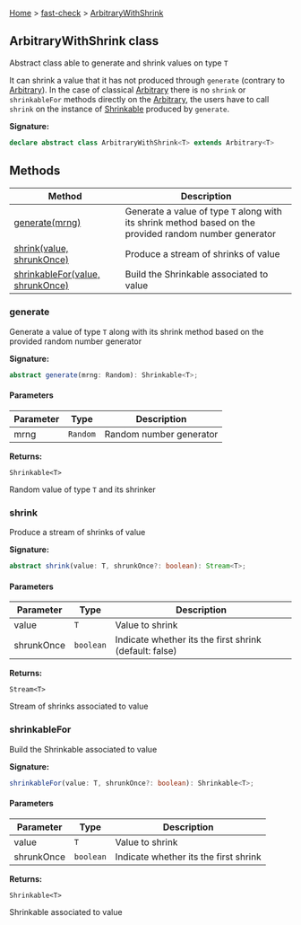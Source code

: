 [Home](/) &gt; [fast-check](../fast-check.md) &gt; [ArbitraryWithShrink](ArbitraryWithShrink.md)

## ArbitraryWithShrink class

Abstract class able to generate and shrink values on type `T`

It can shrink a value that it has not produced through `generate` (contrary to [Arbitrary](Arbitrary.md)<!-- -->). In the case of classical [Arbitrary](Arbitrary.md) there is no `shrink` or `shrinkableFor` methods directly on the [Arbitrary](Arbitrary.md)<!-- -->, the users have to call `shrink` on the instance of [Shrinkable](Shrinkable.md) produced by `generate`<!-- -->.

<b>Signature:</b>

```typescript
declare abstract class ArbitraryWithShrink<T> extends Arbitrary<T> 
```

## Methods

|  Method | Description |
|  --- | --- |
|  [generate(mrng)](ArbitraryWithShrink.md#generate) | Generate a value of type <code>T</code> along with its shrink method based on the provided random number generator |
|  [shrink(value, shrunkOnce)](ArbitraryWithShrink.md#shrink) | Produce a stream of shrinks of value |
|  [shrinkableFor(value, shrunkOnce)](ArbitraryWithShrink.md#shrinkablefor) | Build the Shrinkable associated to value |

### generate

Generate a value of type `T` along with its shrink method based on the provided random number generator

<b>Signature:</b>

```typescript
abstract generate(mrng: Random): Shrinkable<T>;
```

#### Parameters

|  Parameter | Type | Description |
|  --- | --- | --- |
|  mrng | <code>Random</code> | Random number generator |

<b>Returns:</b>

`Shrinkable<T>`

Random value of type `T` and its shrinker

### shrink

Produce a stream of shrinks of value

<b>Signature:</b>

```typescript
abstract shrink(value: T, shrunkOnce?: boolean): Stream<T>;
```

#### Parameters

|  Parameter | Type | Description |
|  --- | --- | --- |
|  value | <code>T</code> | Value to shrink |
|  shrunkOnce | <code>boolean</code> | Indicate whether its the first shrink (default: false) |

<b>Returns:</b>

`Stream<T>`

Stream of shrinks associated to value

### shrinkableFor

Build the Shrinkable associated to value

<b>Signature:</b>

```typescript
shrinkableFor(value: T, shrunkOnce?: boolean): Shrinkable<T>;
```

#### Parameters

|  Parameter | Type | Description |
|  --- | --- | --- |
|  value | <code>T</code> | Value to shrink |
|  shrunkOnce | <code>boolean</code> | Indicate whether its the first shrink |

<b>Returns:</b>

`Shrinkable<T>`

Shrinkable associated to value


